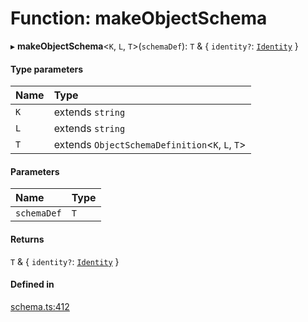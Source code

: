 # Function: makeObjectSchema

▸ **makeObjectSchema**<`K`, `L`, `T`\>(`schemaDef`): `T` & { `identity?`: [`Identity`](../interfaces/Identity.md)  }

#### Type parameters

| Name | Type |
| :------ | :------ |
| `K` | extends `string` |
| `L` | extends `string` |
| `T` | extends `ObjectSchemaDefinition`<`K`, `L`, `T`\> |

#### Parameters

| Name | Type |
| :------ | :------ |
| `schemaDef` | `T` |

#### Returns

`T` & { `identity?`: [`Identity`](../interfaces/Identity.md)  }

#### Defined in

[schema.ts:412](https://github.com/coda/packs-sdk/blob/main/schema.ts#L412)
